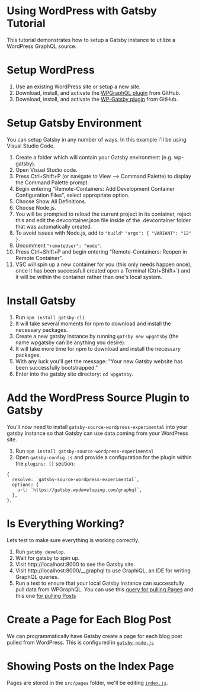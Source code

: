 # Using WordPress with Gatsby Tutorial
This tutorial demonstrates how to setup a Gatsby instance to utilize a WordPress GraphQL source.

# Setup WordPress
1. Use an existing WordPress site or setup a new site.
2. Download, install, and activate the [WPGraphQL plugin](https://github.com/TylerBarnes/using-gatsby-source-wordpress-experimental/tree/master/WordPress/plugins) from GitHub.
3. Download, install, and activate the [WP-Gatsby plugin](https://github.com/TylerBarnes/using-gatsby-source-wordpress-experimental/tree/master/WordPress/plugins) from GitHub.

# Setup Gatsby Environment
You can setup Gatsby in any number of ways. In this example I'll be using Visual Studio Code.
1. Create a folder which will contain your Gatsby environment (e.g. wp-gatsby).
2. Open Visual Studio code.
3. Press Ctrl+Shift+P (or navigate to View --> Command Palette) to display the Command Palette prompt.
4. Begin entering "Remote-Containers: Add Development Container Configuration Files", select appropriate option.
5. Choose Show All Definitions.
6. Choose Node.js.
7. You will be prompted to reload the current project in its container, reject this and edit the devcontainer.json file inside of the .devcontainer folder that was automatically created.
8. To avoid issues with Node.js, add to `"build"` `"args": { "VARIANT": "12" }`.
9. Uncomment `"remoteUser": "node"`.
10. Press Ctrl+Shift+P and begin entering "Remote-Containers: Reopen in Remote Container".
11. VSC will spin up a new container for you (this only needs happen once), once it has been successfull created open a Terminal (Ctrl+Shift+`) and it will be within the container rather than one's local system.

# Install Gatsby
1. Run `npm install gatsby-cli`
2. It will take several moments for npm to download and install the necessary packages.
2. Create a new gatsby instance by running `gatsby new wpgatsby` (the name wpgatsby can be anything you desire).
3. It will take more time for npm to download and install the necessary packages.
4. With any luck you'll get the message: "Your new Gatsby website has been successfully bootstrapped."
5. Enter into the gatsby site directory: `cd wpgatsby`.

# Add the WordPress Source Plugin to Gatsby
You'll now need to install `gatsby-source-wordpress-experimental` into your gatsby instance so that Gatsby can use data coming from your WordPress site.
1. Run `npm install gatsby-source-wordpress-experimental`
2. Open `gatsby-config.js` and provide a configuration for the plugin within the `plugins: []` section:
```
{
  resolve: `gatsby-source-wordpress-experimental`,
  options: {
    url: `https://gatsby.wpdeveloping.com/graphql`,
  },
},
```

# Is Everything Working?
Lets test to make sure everything is working correctly.
1. Run `gatsby develop`.
2. Wait for gatsby to spin up.
3. Visit http://localhost:8000 to see the Gatsby site.
4. Visit http://localhost:8000/__graphql to use GraphiQL, an IDE for writing GraphQL queries.
5. Run a test to ensure that your local Gatsby instance can successfully pull data from WPGraphQL.
You can use this [query for pulling Pages](graphiql-allpages.json) and this one [for pulling Posts](graphiql-allposts.json)

# Create a Page for Each Blog Post
We can programmatically have Gatsby create a page for each blog post pulled from WordPress. This is configured in [`gatsby-node.js`](gatsby-node.js)

# Showing Posts on the Index Page
Pages are stored in the `src/pages` folder, we'll be editing [`index.js`](index.js).
